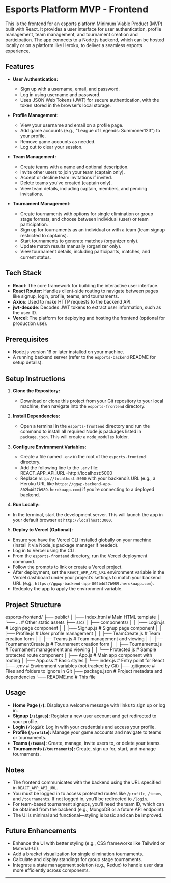 ﻿# Esports Platform MVP - Frontend

This is the frontend for an esports platform Minimum Viable Product (MVP) built with React. It provides a user interface for user authentication, profile management, team management, and tournament creation and participation. The app connects to a Node.js backend, which can be hosted locally or on a platform like Heroku, to deliver a seamless esports experience.

## Features

- **User Authentication:**
  - Sign up with a username, email, and password.
  - Log in using username and password.
  - Uses JSON Web Tokens (JWT) for secure authentication, with the token stored in the browser’s local storage.

- **Profile Management:**
  - View your username and email on a profile page.
  - Add game accounts (e.g., "League of Legends: Summoner123") to your profile.
  - Remove game accounts as needed.
  - Log out to clear your session.

- **Team Management:**
  - Create teams with a name and optional description.
  - Invite other users to join your team (captain only).
  - Accept or decline team invitations if invited.
  - Delete teams you’ve created (captain only).
  - View team details, including captain, members, and pending invitations.

- **Tournament Management:**
  - Create tournaments with options for single elimination or group stage formats, and choose between individual (user) or team participation.
  - Sign up for tournaments as an individual or with a team (team signup restricted to captains).
  - Start tournaments to generate matches (organizer only).
  - Update match results manually (organizer only).
  - View tournament details, including participants, matches, and current status.

## Tech Stack

- **React**: The core framework for building the interactive user interface.
- **React Router**: Handles client-side routing to navigate between pages like signup, login, profile, teams, and tournaments.
- **Axios**: Used to make HTTP requests to the backend API.
- **jwt-decode**: Decodes JWT tokens to extract user information, such as the user ID.
- **Vercel**: The platform for deploying and hosting the frontend (optional for production use).

## Prerequisites

- Node.js version 16 or later installed on your machine.
- A running backend server (refer to the `esports-backend` README for setup details).

## Setup Instructions

1. **Clone the Repository:**
   - Download or clone this project from your Git repository to your local machine, then navigate into the `esports-frontend` directory.

2. **Install Dependencies:**
   - Open a terminal in the `esports-frontend` directory and run the command to install all required Node.js packages listed in `package.json`. This will create a `node_modules` folder.

3. **Configure Environment Variables:**
   - Create a file named `.env` in the root of the `esports-frontend` directory.
   - Add the following line to the `.env` file: REACT_APP_API_URL=http://localhost:5000
	- Replace `http://localhost:5000` with your backend’s URL (e.g., a Heroku URL like `https://ggwp-backend-app-802b4d27b989.herokuapp.com`) if you’re connecting to a deployed backend.

4. **Run Locally:**
- In the terminal, start the development server. This will launch the app in your default browser at `http://localhost:3000`.

5. **Deploy to Vercel (Optional):**
- Ensure you have the Vercel CLI installed globally on your machine (install it via Node.js package manager if needed).
- Log in to Vercel using the CLI.
- From the `esports-frontend` directory, run the Vercel deployment command.
- Follow the prompts to link or create a Vercel project.
- After deployment, set the `REACT_APP_API_URL` environment variable in the Vercel dashboard under your project’s settings to match your backend URL (e.g., `https://ggwp-backend-app-802b4d27b989.herokuapp.com`).
- Redeploy the app to apply the environment variable.

## Project Structure

esports-frontend/
├── public/
│   ├── index.html        # Main HTML template
│   └── ...               # Other static assets
├── src/
│   ├── components/
│   │   ├── Login.js      # Login page component
│   │   ├── Signup.js     # Signup page component
│   │   ├── Profile.js    # User profile management
│   │   ├── TeamCreate.js # Team creation form
│   │   ├── Teams.js      # Team management and viewing
│   │   ├── TournamentCreate.js # Tournament creation form
│   │   ├── Tournaments.js     # Tournament management and viewing
│   │   └── Protected.js       # Sample protected route component
│   ├── App.js            # Main app component with routing
│   ├── App.css           # Basic styles
│   └── index.js          # Entry point for React
├── .env                  # Environment variables (not tracked by Git)
├── .gitignore            # Files and folders to ignore in Git
├── package.json          # Project metadata and dependencies
└── README.md             # This file

## Usage

- **Home Page (`/`):** Displays a welcome message with links to sign up or log in.
- **Signup (`/signup`):** Register a new user account and get redirected to your profile.
- **Login (`/login`):** Log in with your credentials and access your profile.
- **Profile (`/profile`):** Manage your game accounts and navigate to teams or tournaments.
- **Teams (`/teams`):** Create, manage, invite users to, or delete your teams.
- **Tournaments (`/tournaments`):** Create, sign up for, start, and manage tournaments.

## Notes

- The frontend communicates with the backend using the URL specified in `REACT_APP_API_URL`.
- You must be logged in to access protected routes like `/profile`, `/teams`, and `/tournaments`. If not logged in, you’ll be redirected to `/login`.
- For team-based tournament signups, you’ll need the team ID, which can be obtained from the backend (e.g., MongoDB or a future API endpoint).
- The UI is minimal and functional—styling is basic and can be improved.

## Future Enhancements

- Enhance the UI with better styling (e.g., CSS frameworks like Tailwind or Material-UI).
- Add a bracket visualization for single elimination tournaments.
- Calculate and display standings for group stage tournaments.
- Integrate a state management solution (e.g., Redux) to handle user data more efficiently across components.

---
